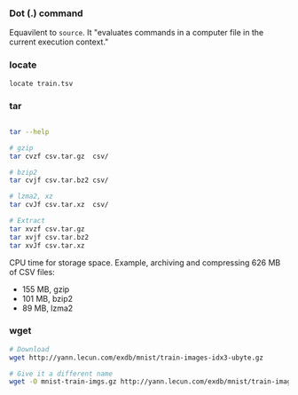 ### Dot (.) command

Equavilent to `source`. It "evaluates commands in a computer file in the current execution context."

### locate

`locate train.tsv`

### tar

```bash

tar --help

# gzip
tar cvzf csv.tar.gz  csv/

# bzip2
tar cvjf csv.tar.bz2 csv/

# lzma2, xz
tar cvJf csv.tar.xz  csv/

# Extract
tar xvzf csv.tar.gz
tar xvjf csv.tar.bz2
tar xvJf csv.tar.xz
```

CPU time for storage space. Example, archiving and compressing 626 MB of CSV files:

* 155 MB, gzip
* 101 MB, bzip2
* 89 MB, lzma2

### wget

```bash
# Download
wget http://yann.lecun.com/exdb/mnist/train-images-idx3-ubyte.gz

# Give it a different name
wget -O mnist-train-imgs.gz http://yann.lecun.com/exdb/mnist/train-images-idx3-ubyte.gz
```

